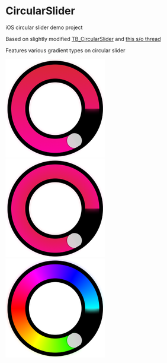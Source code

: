 # CircularSlider

iOS circular slider demo project

Based on slightly modified [TB_CircularSlider](https://github.com/ariok/TB_CircularSlider) and [this s/o thread](http://stackoverflow.com/questions/11783114/draw-outer-half-circle-with-gradient-using-core-graphics-in-ios)
 
Features various gradient types on circular slider

![](1.png) ![](2.png) ![](3.png)
